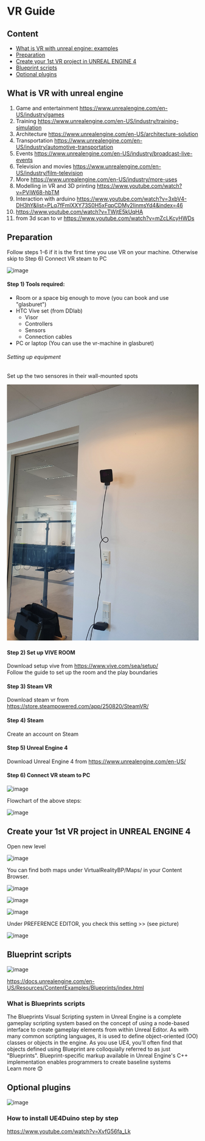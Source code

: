 # VR Guide

## Content 

* [What is VR with unreal engine: examples](#what-is-vr-with-unreal-engine)
* [Preparation](#preparation)
* [Create your 1st VR project in UNREAL ENGINE 4](#create-your-1st-vr-project-in-unreal-engine-4) 	
* [Blueprint scripts](#blueprint-scripts)
* [Optional plugins](#optional-plugins)


## What is VR with unreal engine

1) Game and entertainment https://www.unrealengine.com/en-US/industry/games  
2) Training  https://www.unrealengine.com/en-US/industry/training-simulation 
3) Architecture https://www.unrealengine.com/en-US/architecture-solution 
4) Transportation https://www.unrealengine.com/en-US/industry/automotive-transportation 
5) Events https://www.unrealengine.com/en-US/industry/broadcast-live-events 
6) Television and movies https://www.unrealengine.com/en-US/industry/film-television 
7) More https://www.unrealengine.com/en-US/industry/more-uses 
8) Modelling in VR and 3D printing   https://www.youtube.com/watch?v=PViW68-hbTM
9) Interaction with arduino   https://www.youtube.com/watch?v=3xbV4-DH3hY&list=PLq7fFmlXXY73S0H5xFqpCDMy2IinmsYd4&index=46
10) https://www.youtube.com/watch?v=TWjtE5kUqHA 
11) from 3d scan to vr https://www.youtube.com/watch?v=mZcLKcyHWDs 

## Preparation 
Follow steps 1-6 if it is the first time you use VR on your machine. Otherwise skip to Step 6) Connect VR steam to PC

![image](https://user-images.githubusercontent.com/46813348/114923107-b5c0e780-9e2c-11eb-84a5-40ce431ddf85.png)

#### Step 1) Tools required:
* Room or a space big enough to move (you can book and use "glasburet")
* HTC Vive set (from DDlab) 
  * Visor
  * Controllers 
  * Sensors  
  * Connection cables 
* PC or laptop (You can use the vr-machine in glasburet) 

###### Setting up equipment
Set up the two sensores in their wall-mounted spots

![image](https://github.com/DDlabAU/VR-Guide-/blob/main/PICTURE%20VR/Picture%2022.jpg)

#### Step 2) Set up VIVE ROOM 
Download setup vive from https://www.vive.com/sea/setup/   
Follow the guide to set up the room and the play boundaries


#### Step 3) Steam VR
Download steam vr from https://store.steampowered.com/app/250820/SteamVR/  


#### Step 4) Steam
Create an account on Steam


#### Step 5) Unreal Engine 4
Download Unreal Engine 4 from https://www.unrealengine.com/en-US/ 
  

#### Step 6) Connect VR steam to PC

![image](https://user-images.githubusercontent.com/46813348/114928939-79dd5080-9e33-11eb-8de3-94e358bb63ef.png)

Flowchart of the above steps: 

![image](https://user-images.githubusercontent.com/46813348/114925797-d6d70780-9e2f-11eb-9168-ab283f66842a.png)

## Create your 1st VR project in UNREAL ENGINE 4 

Open new level 

![image](https://user-images.githubusercontent.com/46813348/114923250-e43ec280-9e2c-11eb-8495-ae568ebb42ff.png)

You can find both maps under VirtualRealityBP/Maps/ in your Content Browser.
 
![image](https://user-images.githubusercontent.com/46813348/114925536-88296d80-9e2f-11eb-8a0a-48424d1a30b6.png)
 
![image](https://user-images.githubusercontent.com/46813348/114925477-72b44380-9e2f-11eb-8cfe-375095ad54b1.png)
 
![image](https://user-images.githubusercontent.com/46813348/114925365-4d273a00-9e2f-11eb-8e1e-286ba1591831.png)

Under PREFERENCE EDITOR, you check this setting >> (see picture)

![image](https://user-images.githubusercontent.com/46813348/114928264-af356e80-9e32-11eb-8252-48bb85184fa1.png)

## Blueprint scripts 

![image](https://user-images.githubusercontent.com/46813348/114925004-d8ec9680-9e2e-11eb-8523-b3ea66e388fc.png)
 
https://docs.unrealengine.com/en-US/Resources/ContentExamples/Blueprints/index.html 

### What is Blueprints scripts
The Blueprints Visual Scripting system in Unreal Engine is a complete gameplay scripting system based on the concept of using a node-based interface to create gameplay elements from within Unreal Editor. As with many common scripting languages, it is used to define object-oriented (OO) classes or objects in the engine. As you use UE4, you'll often find that objects defined using Blueprint are colloquially referred to as just "Blueprints". 
Blueprint-specific markup available in Unreal Engine's C++ implementation enables programmers to create baseline systems   
Learn more 😊  

## Optional plugins 

![image](https://user-images.githubusercontent.com/46813348/114923392-0e908000-9e2d-11eb-9f06-7a5eadc5850b.png)

### How to install UE4Duino step by step 
https://www.youtube.com/watch?v=XvfG56fa_Lk 
